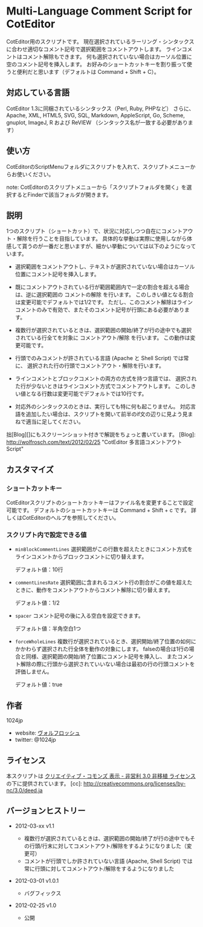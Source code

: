 
Multi-Language Comment Script for CotEditor
================================================

CotEditor用のスクリプトです。
現在選択されているラーリング・シンタックスに合わせ適切なコメント記号で選択範囲をコメントアウトします。
ラインコメントはコメント解除もできます。
何も選択されていない場合はカーソル位置に空のコメント記号を挿入します。
お好みのショートカットキーを割り振って使うと便利だと思います（デフォルトは Command + Shift + C）。


対応している言語
-------------
CotEditor 1.3に同梱されているシンタックス（Perl, Ruby, PHPなど）
さらに、Apache, XML, HTML5, SVG, SQL,  Markdown, AppleScript, Go, Scheme, gnuplot, ImageJ, R および ReVIEW
（シンタックス名が一致する必要があります）


使い方
-------------
CotEditorのScriptMenuフォルダにスクリプトを入れて、スクリプトメニューからお使いください。

note: CotEditorのスクリプトメニューから「スクリプトフォルダを開く」を選択するとFinderで該当フォルダが開きます。


説明
-------------
1つのスクリプト（ショートカット）で、状況に対応しつつ自在にコメントアウト・解除を行うことを目指しています。
具体的な挙動は実際に使用しながら体感して貰うのが一番だと思いますが、細かい挙動については以下のようになっています。

- 選択範囲をコメントアウトし、テキストが選択されていない場合はカーソル位置にコメント記号を挿入します。

- 既にコメントアウトされている行が範囲範囲内で一定の割合を超える場合は、逆に選択範囲の コメントの解除 を行います。
  このしきい値となる割合は変更可能でデフォルトでは1/2です。
  ただし、このコメント解除はラインコメントのみで有効で、またそのコメント記号が行頭にある必要があります。

- 複数行が選択されているときは、選択範囲の開始/終了が行の途中でも選択されている行全てを対象に コメントアウト/解除 を行います。
  この動作は変更可能です。

- 行頭でのみコメントが許されている言語 (Apache と Shell Script) では常に、
  選択された行の行頭でコメントアウト・解除を行います。

- ラインコメントとブロックコメントの両方の方式を持つ言語では、
  選択された行が少ないときはラインコメント方式でコメントアウトします。
  このしきい値となる行数は変更可能でデフォルトでは10行です。
	
- 対応外のシンタックスのときは、実行しても特に何も起こりません。
  対応言語を追加したい場合は、スクリプトを開いて前半のif文の辺りに見よう見まねで適当に足してください。


拙[Blog][]にもスクリーンショット付きで解説をちょっと書いています。
[Blog]: http://wolfrosch.com/text/2012/02/25 "CotEditor 多言語コメントアウトScript"


カスタマイズ
-------------
### ショートカットキー
CotEditorスクリプトのショートカットキーはファイル名を変更することで設定可能です。
デフォルトのショートカットキーは Command + Shift + c です。
詳しくはCotEditorのヘルプを参照してください。

### スクリプト内で設定できる値
- `minBlockCommentLines`
	選択範囲がこの行数を超えたときにコメント方式をラインコメントからブロックコメントに切り替えます。
	
	デフォルト値：10行
	
- `commentLinesRate`
	選択範囲に含まれるコメント行の割合がこの値を超えたときに、動作をコメントアウトからコメント解除に切り替えます。
	
	デフォルト値：1/2

- `spacer`
	コメント記号の後に入る空白を設定できます。
	
	デフォルト値：半角空白1つ

- `forceWholeLines`
	複数行が選択されているとき、選択開始/終了位置の如何にかかわらず選択された行全体を動作の対象にします。
	falseの場合は1行の場合と同様、選択範囲の開始/終了位置にコメント記号を挿入し、
	またコメント解除の際に行頭から選択されていいない場合は最初の行の行頭コメントを評価しません。
	
	デフォルト値：true


作者
-------------
1024jp
- website: [ヴォルフロッシュ](http://wolfrosch.com/)
- twitter: @1024jp


ライセンス
-------------
本スクリプトは [クリエイティブ・コモンズ 表示 - 非営利 3.0 非移植 ライセンス](cc) の下に提供されています。
[cc]: http://creativecommons.org/licenses/by-nc/3.0/deed.ja


バージョンヒストリー
-------------
- 2012-03-xx v1.1 
	- 複数行が選択されているときは、選択範囲の開始/終了が行の途中でもその行頭/行末に対してコメントアウト/解除をするようになりました（変更可）
	- コメントが行頭でしか許されていない言語 (Apache, Shell Script) では常に行頭に対してコメントアウト/解除をするようになりました
	
		
- 2012-03-01 v1.0.1
	- バグフィックス
	
- 2012-02-25 v1.0 
	- 公開
